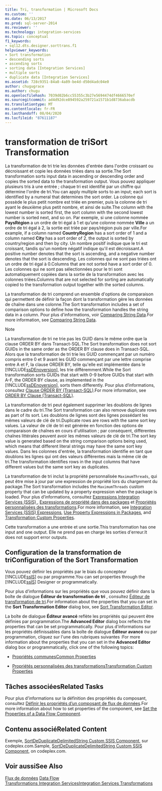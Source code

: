 ```yaml
---
title: Tri, transformation | Microsoft Docs
ms.custom: ''
ms.date: 06/13/2017
ms.prod: sql-server-2014
ms.reviewer: ''
ms.technology: integration-services
ms.topic: conceptual
f1_keywords:
- sql12.dts.designer.sorttrans.f1
helpviewer_keywords:
- Sort transformation
- descending sorts
- ascending sorts
- sorting data [Integration Services]
- multiple sorts
- duplicate data [Integration Services]
ms.assetid: 728c9351-84a8-4a89-be4d-d50d4adc04e0
author: chugugrace
ms.author: chugu
ms.openlocfilehash: 7039d02b6cc55355c3b27e5694474df4666570ef
ms.sourcegitcommit: ad4d92dce894592a259721a1571b1d8736abacdb
ms.translationtype: MT
ms.contentlocale: fr-FR
ms.lasthandoff: 08/04/2020
ms.locfileid: "87611187"
---
```

# <a name="sort-transformation"></a><span data-ttu-id="5cdd7-102">transformation de tri</span><span class="sxs-lookup"><span data-stu-id="5cdd7-102">Sort Transformation</span></span>
  <span data-ttu-id="5cdd7-103">La transformation de tri trie les données d'entrée dans l'ordre croissant ou décroissant et copie les données triées dans sa sortie.</span><span class="sxs-lookup"><span data-stu-id="5cdd7-103">The Sort transformation sorts input data in ascending or descending order and copies the sorted data to the transformation output.</span></span> <span data-ttu-id="5cdd7-104">Vous pouvez appliquer plusieurs tris à une entrée ; chaque tri est identifié par un chiffre qui détermine l'ordre de tri.</span><span class="sxs-lookup"><span data-stu-id="5cdd7-104">You can apply multiple sorts to an input; each sort is identified by a numeral that determines the sort order.</span></span> <span data-ttu-id="5cdd7-105">La colonne qui possède le plus petit nombre est triée en premier, puis la colonne de tri ayant le deuxième plus petit nombre, et ainsi de suite.</span><span class="sxs-lookup"><span data-stu-id="5cdd7-105">The column with the lowest number is sorted first, the sort column with the second lowest number is sorted next, and so on.</span></span> <span data-ttu-id="5cdd7-106">Par exemple, si une colonne nommée **PaysRégion** a un ordre de tri égal à 1 et qu’une colonne nommée **Ville** a un ordre de tri égal à 2, la sortie est triée par pays/région puis par ville.</span><span class="sxs-lookup"><span data-stu-id="5cdd7-106">For example, if a column named **CountryRegion** has a sort order of 1 and a column named **City** has a sort order of 2, the output is sorted by country/region and then by city.</span></span> <span data-ttu-id="5cdd7-107">Un nombre positif indique que le tri est croissant, tandis qu'un nombre négatif indique qu'il est décroissant.</span><span class="sxs-lookup"><span data-stu-id="5cdd7-107">A positive number denotes that the sort is ascending, and a negative number denotes that the sort is descending.</span></span> <span data-ttu-id="5cdd7-108">Les colonnes qui ne sont pas triées ont un ordre de tri égal à 0.</span><span class="sxs-lookup"><span data-stu-id="5cdd7-108">Columns that are not sorted have a sort order of 0.</span></span> <span data-ttu-id="5cdd7-109">Les colonnes qui ne sont pas sélectionnées pour le tri sont automatiquement copiées dans la sortie de la transformation avec les colonnes triées.</span><span class="sxs-lookup"><span data-stu-id="5cdd7-109">Columns that are not selected for sorting are automatically copied to the transformation output together with the sorted columns.</span></span>  
  
 <span data-ttu-id="5cdd7-110">La transformation de tri comprend un ensemble d'options de comparaison qui permettent de définir la façon dont la transformation gère les données de chaîne dans une colonne.</span><span class="sxs-lookup"><span data-stu-id="5cdd7-110">The Sort transformation includes a set of comparison options to define how the transformation handles the string data in a column.</span></span> <span data-ttu-id="5cdd7-111">Pour plus d'informations, voir [Comparing String Data](../comparing-string-data.md).</span><span class="sxs-lookup"><span data-stu-id="5cdd7-111">For more information, see [Comparing String Data](../comparing-string-data.md).</span></span>  
  
> [!NOTE]  
>  <span data-ttu-id="5cdd7-112">La transformation de tri ne trie pas les GUID dans le même ordre que la clause ORDER BY dans Transact-SQL.</span><span class="sxs-lookup"><span data-stu-id="5cdd7-112">The Sort transformation does not sort GUIDs in the same order as the ORDER BY clause does in Transact-SQL.</span></span> <span data-ttu-id="5cdd7-113">Alors que la transformation de tri trie les GUID commençant par un numéro compris entre 0 et 9 avant les GUID commençant par une lettre comprise entre A et F, la clause ORDER BY, telle qu'elle est implémentée dans le [!INCLUDE[ssDEnoversion](../../../includes/ssdenoversion-md.md)], les trie différemment.</span><span class="sxs-lookup"><span data-stu-id="5cdd7-113">While the Sort transformation sorts GUIDs that start with 0-9 before GUIDs that start with A-F, the ORDER BY clause, as implemented in the [!INCLUDE[ssDEnoversion](../../../includes/ssdenoversion-md.md)], sorts them differently.</span></span> <span data-ttu-id="5cdd7-114">Pour plus d’informations, consultez [Clause ORDER BY &#40;Transact-SQL&#41;](/sql/t-sql/queries/select-order-by-clause-transact-sql).</span><span class="sxs-lookup"><span data-stu-id="5cdd7-114">For more information, see [ORDER BY Clause &#40;Transact-SQL&#41;](/sql/t-sql/queries/select-order-by-clause-transact-sql).</span></span>  
  
 <span data-ttu-id="5cdd7-115">La transformation de tri peut également supprimer les doublons de lignes dans le cadre du tri.</span><span class="sxs-lookup"><span data-stu-id="5cdd7-115">The Sort transformation can also remove duplicate rows as part of its sort.</span></span> <span data-ttu-id="5cdd7-116">Les doublons de lignes sont des lignes possédant les mêmes valeurs de clé de tri.</span><span class="sxs-lookup"><span data-stu-id="5cdd7-116">Duplicate rows are rows with the same sort key values.</span></span> <span data-ttu-id="5cdd7-117">La valeur de clé de tri est générée en fonction des options de comparaison de chaînes en cours d'utilisation ; par conséquent, différentes chaînes littérales peuvent avoir les mêmes valeurs de clé de tri.</span><span class="sxs-lookup"><span data-stu-id="5cdd7-117">The sort key value is generated based on the string comparison options being used, which means that different literal strings may have the same sort key values.</span></span> <span data-ttu-id="5cdd7-118">Dans les colonnes d'entrée, la transformation identifie en tant que doublons les lignes qui ont des valeurs différentes mais la même clé de tri.</span><span class="sxs-lookup"><span data-stu-id="5cdd7-118">The transformation identifies rows in the input columns that have different values but the same sort key as duplicates.</span></span>  
  
 <span data-ttu-id="5cdd7-119">La transformation de tri inclut la propriété personnalisée `MaximumThreads`, qui peut être mise à jour par une expression de propriété lors du chargement du package.</span><span class="sxs-lookup"><span data-stu-id="5cdd7-119">The Sort transformation includes the `MaximumThreads` custom property that can be updated by a property expression when the package is loaded.</span></span> <span data-ttu-id="5cdd7-120">Pour plus d’informations, consultez [Expressions Integration Services &#40;SSIS&#41; ](../../expressions/integration-services-ssis-expressions.md), [Expressions de propriété dans des packages](../../expressions/use-property-expressions-in-packages.md) et [Propriétés personnalisées des transformations](transformation-custom-properties.md).</span><span class="sxs-lookup"><span data-stu-id="5cdd7-120">For more information, see [Integration Services &#40;SSIS&#41; Expressions](../../expressions/integration-services-ssis-expressions.md), [Use Property Expressions in Packages](../../expressions/use-property-expressions-in-packages.md), and [Transformation Custom Properties](transformation-custom-properties.md).</span></span>  
  
 <span data-ttu-id="5cdd7-121">Cette transformation a une entrée et une sortie.</span><span class="sxs-lookup"><span data-stu-id="5cdd7-121">This transformation has one input and one output.</span></span> <span data-ttu-id="5cdd7-122">Elle ne prend pas en charge les sorties d'erreur.</span><span class="sxs-lookup"><span data-stu-id="5cdd7-122">It does not support error outputs.</span></span>  
  
## <a name="configuration-of-the-sort-transformation"></a><span data-ttu-id="5cdd7-123">Configuration de la transformation de tri</span><span class="sxs-lookup"><span data-stu-id="5cdd7-123">Configuration of the Sort Transformation</span></span>  
 <span data-ttu-id="5cdd7-124">Vous pouvez définir les propriétés par le biais du concepteur [!INCLUDE[ssIS](../../../includes/ssis-md.md)] ou par programme.</span><span class="sxs-lookup"><span data-stu-id="5cdd7-124">You can set properties through the [!INCLUDE[ssIS](../../../includes/ssis-md.md)] Designer or programmatically.</span></span>  
  
 <span data-ttu-id="5cdd7-125">Pour plus d’informations sur les propriétés que vous pouvez définir dans la boîte de dialogue **Éditeur de transformation de tri** , consultez [Éditeur de transformation de tri](../../sort-transformation-editor.md).</span><span class="sxs-lookup"><span data-stu-id="5cdd7-125">For information about the properties that you can set in the **Sort Transformation Editor** dialog box, see [Sort Transformation Editor](../../sort-transformation-editor.md).</span></span>  
  
 <span data-ttu-id="5cdd7-126">La boîte de dialogue **Éditeur avancé** reflète les propriétés qui peuvent être définies par programmation.</span><span class="sxs-lookup"><span data-stu-id="5cdd7-126">The **Advanced Editor** dialog box reflects the properties that can be set programmatically.</span></span> <span data-ttu-id="5cdd7-127">Pour plus d'informations sur les propriétés définissables dans la boîte de dialogue **Éditeur avancé** ou par programmation, cliquez sur l'une des rubriques suivantes :</span><span class="sxs-lookup"><span data-stu-id="5cdd7-127">For more information about the properties that you can set in the **Advanced Editor** dialog box or programmatically, click one of the following topics:</span></span>  
  
-   [<span data-ttu-id="5cdd7-128">Propriétés communes</span><span class="sxs-lookup"><span data-stu-id="5cdd7-128">Common Properties</span></span>](../../common-properties.md)  
  
-   [<span data-ttu-id="5cdd7-129">Propriétés personnalisées des transformations</span><span class="sxs-lookup"><span data-stu-id="5cdd7-129">Transformation Custom Properties</span></span>](transformation-custom-properties.md)  
  
## <a name="related-tasks"></a><span data-ttu-id="5cdd7-130">Tâches associées</span><span class="sxs-lookup"><span data-stu-id="5cdd7-130">Related Tasks</span></span>  
 <span data-ttu-id="5cdd7-131">Pour plus d’informations sur la définition des propriétés du composant, consultez [Définir les propriétés d’un composant de flux de données](../set-the-properties-of-a-data-flow-component.md).</span><span class="sxs-lookup"><span data-stu-id="5cdd7-131">For more information about how to set properties of the component, see [Set the Properties of a Data Flow Component](../set-the-properties-of-a-data-flow-component.md).</span></span>  
  
## <a name="related-content"></a><span data-ttu-id="5cdd7-132">Contenu associé</span><span class="sxs-lookup"><span data-stu-id="5cdd7-132">Related Content</span></span>  
 <span data-ttu-id="5cdd7-133">Exemple, [SortDeDuplicateDelimitedString Custom SSIS Component](https://go.microsoft.com/fwlink/?LinkId=220821), sur codeplex.com.</span><span class="sxs-lookup"><span data-stu-id="5cdd7-133">Sample, [SortDeDuplicateDelimitedString Custom SSIS Component](https://go.microsoft.com/fwlink/?LinkId=220821), on codeplex.com.</span></span>  
  
## <a name="see-also"></a><span data-ttu-id="5cdd7-134">Voir aussi</span><span class="sxs-lookup"><span data-stu-id="5cdd7-134">See Also</span></span>  
 <span data-ttu-id="5cdd7-135">[Flux de données](../data-flow.md) </span><span class="sxs-lookup"><span data-stu-id="5cdd7-135">[Data Flow](../data-flow.md) </span></span>  
 [<span data-ttu-id="5cdd7-136">Transformations Integration Services</span><span class="sxs-lookup"><span data-stu-id="5cdd7-136">Integration Services Transformations</span></span>](integration-services-transformations.md)  
  
  
